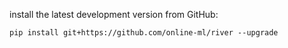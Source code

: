install the latest development version from GitHub:

`pip install git+https://github.com/online-ml/river --upgrade`
